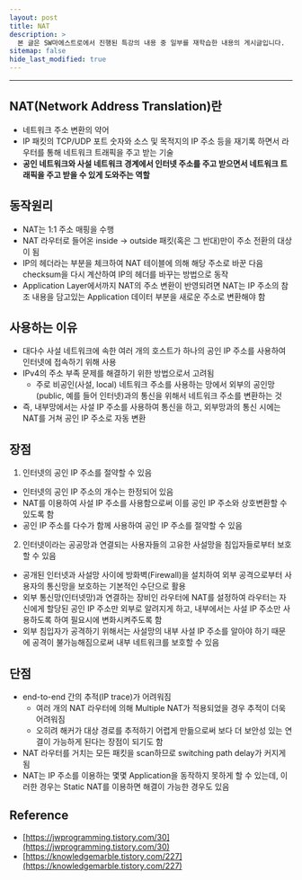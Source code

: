 ```yaml
---
layout: post
title: NAT
description: >
  본 글은 SW마에스트로에서 진행된 특강의 내용 중 일부를 재학습한 내용의 게시글입니다.
sitemap: false
hide_last_modified: true
---
```


---

## NAT(Network Address Translation)란

- 네트워크 주소 변환의 약어
- IP 패킷의 TCP/UDP 포트 숫자와 소스 및 목적지의 IP 주소 등을 재기록 하면서 라우터를 통해 네트워크 트래픽을 주고 받는 기술
- **공인 네트워크와 사설 네트워크 경계에서 인터넷 주소를 주고 받으면서 네트워크 트래픽을 주고 받을 수 있게 도와주는 역할**

## 동작원리

- NAT는 1:1 주소 매핑을 수행
- NAT 라우터로 들어온 inside -> outside 패킷(혹은 그 반대)만이 주소 전환의 대상이 됨
- IP의 헤더라는 부분을 체크하여 NAT 테이블에 의해 해당 주소로 바꾼 다음 checksum을 다시 계산하여 IP의 헤더를 바꾸는 방법으로 동작
- Application Layer에서까지 NAT의 주소 변환이 반영되려면 NAT는 IP 주소의 참조 내용을 담고있는 Application 데이터 부분을 새로운 주소로 변환해야 함

## 사용하는 이유

- 대다수 사설 네트워크에 속한 여러 개의 호스트가 하나의 공인 IP 주소를 사용하여 인터넷에 접속하기 위해 사용
- IPv4의 주소 부족 문제를 해결하기 위한 방법으로서 고려됨
  - 주로 비공인(사설, local) 네트워크 주소를 사용하는 망에서 외부의 공인망(public, 예를 들어 인터넷)과의 통신을 위해서 네트워크 주소를 변환하는 것
- 즉, 내부망에서는 사설 IP 주소를 사용하여 통신을 하고, 외부망과의 통신 시에는 NAT를 거쳐 공인 IP 주소로 자동 변환

## 장점

1. 인터넷의 공인 IP 주소를 절약할 수 있음

- 인터넷의 공인 IP 주소의 개수는 한정되어 있음
- NAT를 이용하여 사설 IP 주소를 사용함으로써 이를 공인 IP 주소와 상호변환할 수 있도록 함
- 공인 IP 주소를 다수가 함께 사용하여 공인 IP 주소를 절약할 수 있음

2. 인터넷이라는 공공망과 연결되는 사용자들의 고유한 사설망을 침입자들로부터 보호할 수 있음

- 공개된 인터넷과 사설망 사이에 방화벽(Firewall)을 설치하여 외부 공격으로부터 사용자의 통신망을 보호하는 기본적인 수단으로 활용
- 외부 통신망(인터넷망)과 연결하는 장비인 라우터에 NAT를 설정하여 라우터는 자신에게 할당된 공인 IP 주소만 외부로 알려지게 하고, 내부에서는 사설 IP 주소만 사용하도록 하여 필요시에 변화시켜주도록 함
- 외부 침입자가 공격하기 위해서는 사설망의 내부 사설 IP 주소를 알아야 하기 때문에 공격이 불가능해짐으로써 내부 네트워크를 보호할 수 있음

## 단점

- end-to-end 간의 추적(IP trace)가 어려워짐
  - 여러 개의 NAT 라우터에 의해 Multiple NAT가 적용되었을 경우 추적이 더욱 어려워짐
  - 오히려 해커가 대상 경로를 추적하기 어렵게 만듦으로써 보다 더 보안성 있는 연결이 가능하게 된다는 장점이 되기도 함
- NAT 라우터를 거치는 모든 패킷을 scan하므로 switching path delay가 커지게 됨
- NAT는 IP 주소를 이용하는 몇몇 Application을 동작하지 못하게 할 수 있는데, 이러한 경우는 Static NAT를 이용하면 해결이 가능한 경우도 있음

## Reference

- [https://jwprogramming.tistory.com/30](https://jwprogramming.tistory.com/30)
- [https://knowledgemarble.tistory.com/227](https://knowledgemarble.tistory.com/227)
